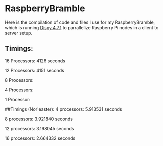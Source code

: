 # RaspberryBramble
Here is the compilation of code and files I use for my RaspberryBramble, which is running [Dispy 4.7.1](http://dispy.sourceforge.net/#) to parrallelize Raspberry Pi nodes in a client to server setup.


## Timings:
16 Processors: 4126 seconds

12 Processors: 4151 seconds

8  Processors:

4  Processors:

1  Processor:


##Timings (Nor'easter):
4 processors: 5.913531 seconds

8 processors: 3.921840 seconds

12 processors: 3.198045 seconds

16 processors: 2.664332 seconds
